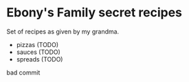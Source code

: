 # Ebony's Family secret recipes

Set of recipes as given by my grandma.

- pizzas (TODO)
- sauces (TODO)
- spreads (TODO)

bad commit
